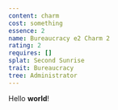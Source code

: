 ```yaml
---
content: charm
cost: something
essence: 2
name: Bureaucracy e2 Charm 2
rating: 2
requires: []
splat: Second Sunrise
trait: Bureaucracy
tree: Administrator
---
```


Hello **world**!

